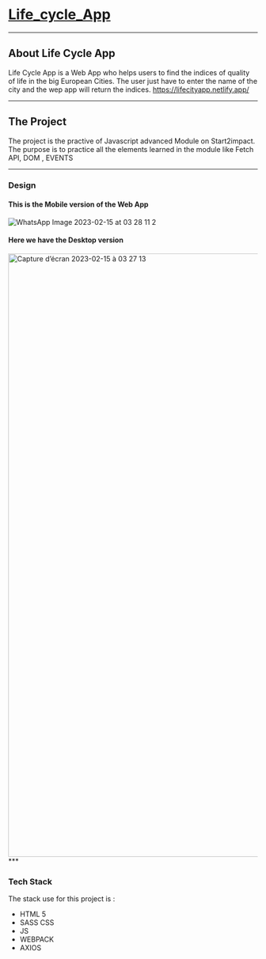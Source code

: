 # [Life_cycle_App](https://lifecityapp.netlify.app/)
***
## About Life Cycle App

Life Cycle App is a Web App who helps users to find the indices of quality of life in the big European Cities.
The user just have to enter the name of the city and the wep app will return the indices.
https://lifecityapp.netlify.app/
***
## The Project
The project is the practive of Javascript advanced Module on Start2impact.
The purpose is to practice all the elements learned in the module like Fetch API, DOM , EVENTS
***
### Design

#### This is the Mobile version of the Web App
![WhatsApp Image 2023-02-15 at 03 28 11 2](https://user-images.githubusercontent.com/119263403/219009311-22aea49b-7d9f-4926-b38a-403693205f68.jpeg)


#### Here we have the Desktop version
<img width="1219" alt="Capture d’écran 2023-02-15 à 03 27 13" src="https://user-images.githubusercontent.com/119263403/219005109-68f9daaf-e0c8-48ba-8448-cc63459ef6dd.png">
***

### Tech Stack 
The stack use for this project is :
* HTML 5
* SASS CSS
* JS
* WEBPACK
* AXIOS


